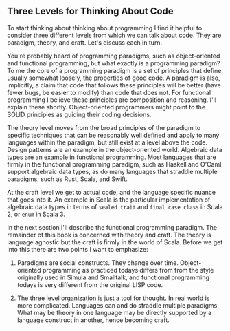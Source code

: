 ## Three Levels for Thinking About Code

To start thinking about thinking about programming I find it helpful to consider three different levels from which we can talk about code. They are paradigm, theory, and craft. Let's discuss each in turn.

You're probably heard of programming paradigms, such as object-oriented and functional programming, but what exactly is a programming paradigm? To me the core of a programming paradigm is a set of principles that define, usually somewhat loosely, the properties of good code. A paradigm is also, implicitly, a claim that code that follows these principles will be better (have fewer bugs, be easier to modify) than code that does not. For functional programming I believe these principles are composition and reasoning. I'll explain these shortly. Object-oriented programmers might point to the SOLID principles as guiding their coding decisions.

The theory level moves from the broad principles of the paradigm to specific techniques that can be reasonably well defined and apply to many languages within the paradigm, but still exist at a level above the code. Design patterns are an example in the object-oriented world. Algebraic data types are an example in functional programming. Most languages that are firmly in the functional programming paradigm, such as Haskell and O'Caml, support algebraic data types, as do many languages that straddle multiple paradigms, such as Rust, Scala, and Swift.

At the craft level we get to actual code, and the language specific nuance that goes into it. An example in Scala is the particular implementation of algebraic data types in terms of `sealed trait` and `final case class` in Scala 2, or `enum` in Scala 3.

In the next section I'll describe the functional programming paradigm. The remainder of this book is concerned with theory and craft. The theory is language agnostic but the craft is firmly in the world of Scala. Before we get into this there are two points I want to emphasize:

1. Paradigms are social constructs. They change over time. Object-oriented programming as practiced todays differs from from the style originally used in Simula and Smalltalk, and functional programming todays is very different from the original LISP code.

2. The three level organization is just a tool for thought. In real world is more complicated. Languages can and do straddle multiple paradigms. What may be theory in one language may be directly supported by a language construct in another, hence becoming craft.
